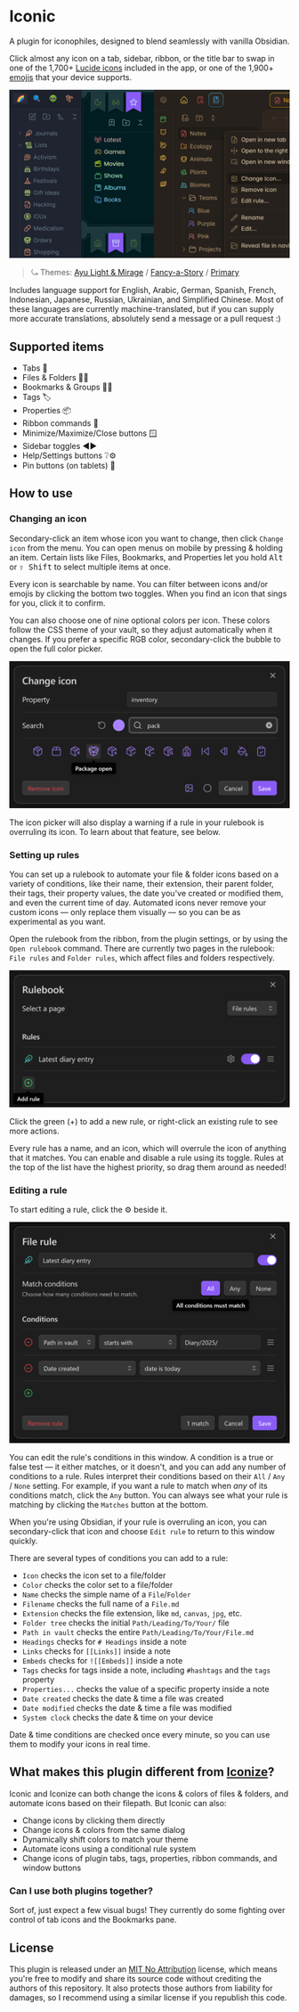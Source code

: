 # Iconic

A plugin for iconophiles, designed to blend seamlessly with vanilla Obsidian.

Click almost any icon on a tab, sidebar, ribbon, or the title bar to swap in one of the 1,700+ [Lucide icons](https://lucide.dev/) included in the app, or one of the 1,900+ [emojis](https://www.unicode.org/emoji/charts/full-emoji-list.html) that your device supports.

![Banner](banner.webp)

> ⤿ Themes: [Ayu Light & Mirage](https://github.com/taronull/ayu-obsidian) / [Fancy-a-Story](https://github.com/ElsaTam/obsidian-fancy-a-story) / [Primary](https://github.com/primary-theme/obsidian)

Includes language support for English, Arabic, German, Spanish, French, Indonesian, Japanese, Russian, Ukrainian, and Simplified Chinese. Most of these languages are currently machine-translated, but if you can supply more accurate translations, absolutely send a message or a pull request :)

## Supported items

- Tabs 📑
- Files & Folders 📝📂
- Bookmarks & Groups 🔖📂
- Tags 🏷️
- Properties 📦
- Ribbon commands 🎀
- Minimize/Maximize/Close buttons 🪟
- Sidebar toggles ◀️▶️
- Help/Settings buttons ❔⚙️
- Pin buttons (on tablets) 📌

## How to use

### Changing an icon

Secondary-click an item whose icon you want to change, then click `Change icon` from the menu. You can open menus on mobile by pressing & holding an item. Certain lists like Files, Bookmarks, and Properties let you hold <kbd>Alt</kbd> or <kbd>⇧ Shift</kbd> to select multiple items at once.

Every icon is searchable by name. You can filter between icons and/or emojis by clicking the bottom two toggles. When you find an icon that sings for you, click it to confirm.

You can also choose one of nine optional colors per icon. These colors follow the CSS theme of your vault, so they adjust automatically when it changes. If you prefer a specific RGB color, secondary-click the bubble to open the full color picker.

![Icon picker](icon-picker.webp)

The icon picker will also display a warning if a rule in your rulebook is overruling its icon. To learn about that feature, see below.

### Setting up rules

You can set up a rulebook to automate your file & folder icons based on a variety of conditions, like their name, their extension, their parent folder, their tags, their property values, the date you've created or modified them, and even the current time of day. Automated icons never remove your custom icons — only replace them visually — so you can be as experimental as you want.

Open the rulebook from the ribbon, from the plugin settings, or by using the `Open rulebook` command. There are currently two pages in the rulebook: `File rules` and `Folder rules`, which affect files and folders respectively.

![Rule picker](rule-picker.webp)

Click the green (+) to add a new rule, or right-click an existing rule to see more actions.

Every rule has a name, and an icon, which will overrule the icon of anything that it matches. You can enable and disable a rule using its toggle. Rules at the top of the list have the highest priority, so drag them around as needed!

### Editing a rule

To start editing a rule, click the ⚙️ beside it.

![Rule editor](rule-editor.webp)

You can edit the rule's conditions in this window. A condition is a true or false test — it either matches, or it doesn't, and you can add any number of conditions to a rule. Rules interpret their conditions based on their `All` / `Any` / `None` setting. For example, if you want a rule to match when *any* of its conditions match, click the `Any` button. You can always see what your rule is matching by clicking the `Matches` button at the bottom.

When you're using Obsidian, if your rule is overruling an icon, you can secondary-click that icon and choose `Edit rule` to return to this window quickly.

There are several types of conditions you can add to a rule:

- `Icon` checks the icon set to a file/folder
- `Color` checks the color set to a file/folder
- `Name` checks the simple name of a `File`/`Folder`
- `Filename` checks the full name of a `File.md`
- `Extension` checks the file extension, like `md`, `canvas`, `jpg`, etc.
- `Folder tree` checks the initial `Path/Leading/To/Your/` file
- `Path in vault` checks the entire `Path/Leading/To/Your/File.md`
- `Headings` checks for `# Headings` inside a note
- `Links` checks for `[[Links]]` inside a note
- `Embeds` checks for `![[Embeds]]` inside a note
- `Tags` checks for tags inside a note, including `#hashtags` and the `tags` property
- `Properties...` checks the value of a specific property inside a note
- `Date created` checks the date & time a file was created
- `Date modified` checks the date & time a file was modified
- `System clock` checks the date & time on your device

Date & time conditions are checked once every minute, so you can use them to modify your icons in real time.

## What makes this plugin different from [Iconize](https://github.com/FlorianWoelki/obsidian-iconize)?

Iconic and Iconize can both change the icons & colors of files & folders, and automate icons based on their filepath. But Iconic can also:

- Change icons by clicking them directly
- Change icons & colors from the same dialog
- Dynamically shift colors to match your theme
- Automate icons using a conditional rule system
- Change icons of plugin tabs, tags, properties, ribbon commands, and window buttons

### Can I use both plugins together?

Sort of, just expect a few visual bugs! They currently do some fighting over control of tab icons and the Bookmarks pane.

## License

This plugin is released under an [MIT No Attribution](https://choosealicense.com/licenses/mit-0/) license, which means you're free to modify and share its source code without crediting the authors of this repository. It also protects those authors from liability for damages, so I recommend using a similar license if you republish this code.

